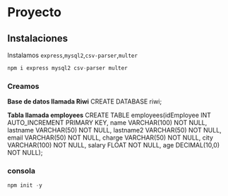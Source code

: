# Proyecto

## Instalaciones
Instalamos `express`,`mysql2`,`csv-parser`,`multer`
```js
npm i express mysql2 csv-parser multer
```

### Creamos

**Base de datos llamada Riwi**
CREATE DATABASE riwi;

**Tabla llamada employees**
CREATE TABLE employees(idEmployee INT AUTO_INCREMENT PRIMARY KEY, name VARCHAR(100) NOT NULL, lastname VARCHAR(50) NOT NULL, lastname2 VARCHAR(50) NOT NULL, email VARCHAR(50) NOT NULL, charge VARCHAR(50) NOT NULL, city VARCHAR(100) NOT NULL, salary FLOAT NOT NULL, age DECIMAL(10,0) NOT NULL);


### consola
```js
npm init -y
```